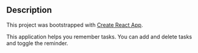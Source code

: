 
# <React Task Tracker>

## Description

This project was bootstrapped with [Create React App](https://github.com/facebook/create-react-app).

This application helps you remember tasks. You can add and delete tasks and toggle the reminder. 


